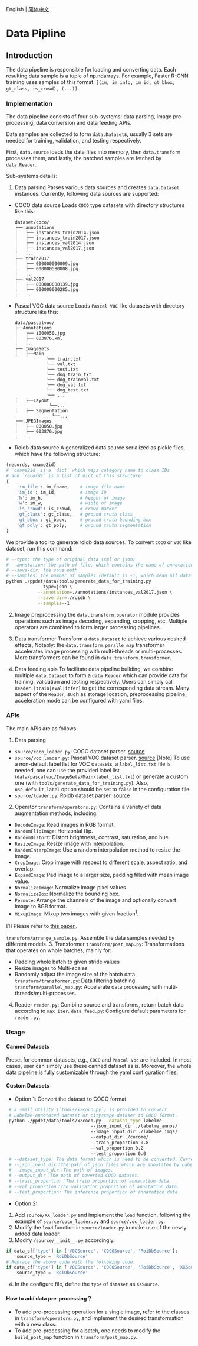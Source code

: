 English | [简体中文](DATA_cn.md)

# Data Pipline

## Introduction

The data pipeline is responsible for loading and converting data. Each
resulting data sample is a tuple of np.ndarrays.
For example, Faster R-CNN training uses samples of this format: `[(im,
im_info, im_id, gt_bbox, gt_class, is_crowd), (...)]`.

### Implementation

The data pipeline consists of four sub-systems: data parsing, image
pre-processing, data conversion and data feeding APIs.

Data samples are collected to form `data.Dataset`s, usually 3 sets are
needed for training, validation, and testing respectively.

First, `data.source` loads the data files into memory, then
`data.transform` processes them, and lastly, the batched samples
are fetched by `data.Reader`.

Sub-systems details:
1. Data parsing
Parses various data sources and creates `data.Dataset` instances. Currently,
following data sources are supported:

- COCO data source
Loads `COCO` type datasets with directory structures like this:

  ```
  dataset/coco/
  ├── annotations
  │   ├── instances_train2014.json
  │   ├── instances_train2017.json
  │   ├── instances_val2014.json
  │   ├── instances_val2017.json
  |   ...
  ├── train2017
  │   ├── 000000000009.jpg
  │   ├── 000000580008.jpg
  |   ...
  ├── val2017
  │   ├── 000000000139.jpg
  │   ├── 000000000285.jpg
  |   ...
  ```

- Pascal VOC data source
Loads `Pascal VOC` like datasets with directory structure like this:

  ```
  data/pascalvoc/
  ├──Annotations
  │   ├── i000050.jpg
  │   ├── 003876.xml
  |   ...
  ├── ImageSets
  │   ├──Main
              └── train.txt
              └── val.txt
              └── test.txt
              └── dog_train.txt
              └── dog_trainval.txt
              └── dog_val.txt
              └── dog_test.txt
              └── ...
  │   ├──Layout
               └──...
  │   ├── Segmentation
                └──...
  ├── JPEGImages
  │   ├── 000050.jpg
  │   ├── 003876.jpg
  |   ...
  ```

- Roidb data source
A generalized data source serialized as pickle files, which have the following
structure:
```python
(records, cname2id)
# `cname2id` is a `dict` which maps category name to class IDs
# and `records` is a list of dict of this structure:
{
    'im_file': im_fname,    # image file name
    'im_id': im_id,         # image ID
    'h': im_h,              # height of image
    'w': im_w,              # width of image
    'is_crowd': is_crowd,   # crowd marker
    'gt_class': gt_class,   # ground truth class
    'gt_bbox': gt_bbox,     # ground truth bounding box
    'gt_poly': gt_poly,     # ground truth segmentation
}
```

We provide a tool to generate roidb data sources. To convert `COCO` or `VOC`
like dataset, run this command:
```sh
# --type: the type of original data (xml or json)
# --annotation: the path of file, which contains the name of annotation files
# --save-dir: the save path
# --samples: the number of samples (default is -1, which mean all datas in dataset)
python ./ppdet/data/tools/generate_data_for_training.py
            --type=json \
            --annotation=./annotations/instances_val2017.json \
            --save-dir=./roidb \
            --samples=-1
```

 2. Image preprocessing
the `data.transform.operator` module provides operations such as image
decoding, expanding, cropping, etc. Multiple operators are combined to form
larger processing pipelines.

 3. Data transformer
Transform a `data.Dataset` to achieve various desired effects, Notably: the
`data.transform.paralle_map` transformer accelerates image processing with
multi-threads or multi-processes. More transformers can be found in
`data.transform.transformer`.

 4. Data feeding apis
To facilitate data pipeline building, we combine multiple `data.Dataset` to
form a `data.Reader` which can provide data for training, validation and
testing respectively. Users can simply call `Reader.[train|eval|infer]` to get
the corresponding data stream. Many aspect of the `Reader`, such as storage
location, preprocessing pipeline, acceleration mode can be configured with yaml
files.

### APIs

The main APIs are as follows:

1. Data parsing

 - `source/coco_loader.py`: COCO dataset parser. [source](../ppdet/data/source/coco_loader.py)
 - `source/voc_loader.py`: Pascal VOC dataset parser. [source](../ppdet/data/source/voc_loader.py)
 [Note] To use a non-default label list for VOC datasets, a `label_list.txt`
 file is needed, one can use the provided label list
 (`data/pascalvoc/ImageSets/Main/label_list.txt`) or generate a custom one (with `tools/generate_data_for_training.py`). Also, `use_default_label` option should
 be set to `false` in the configuration file
 - `source/loader.py`: Roidb dataset parser. [source](../ppdet/data/source/loader.py)

2. Operator
 `transform/operators.py`: Contains a variety of data augmentation methods, including:
- `DecodeImage`: Read images in RGB format.
- `RandomFlipImage`: Horizontal flip.
- `RandomDistort`: Distort brightness, contrast, saturation, and hue.
- `ResizeImage`: Resize image with interpolation.
- `RandomInterpImage`: Use a random interpolation method to resize the image.
- `CropImage`: Crop image with respect to different scale, aspect ratio, and overlap.
- `ExpandImage`: Pad image to a larger size, padding filled with mean image value.
- `NormalizeImage`: Normalize image pixel values.
- `NormalizeBox`: Normalize the bounding box.
- `Permute`: Arrange the channels of the image and optionally convert image to BGR format.
- `MixupImage`: Mixup two images with given fraction<sup>[1](#mix)</sup>.

<a name="mix">[1]</a> Please refer to [this paper](https://arxiv.org/pdf/1710.09412.pdf)。

`transform/arrange_sample.py`: Assemble the data samples needed by different models.
3. Transformer
`transform/post_map.py`: Transformations that operates on whole batches, mainly for:
- Padding whole batch to given stride values
- Resize images to Multi-scales
- Randomly adjust the image size of the batch data
`transform/transformer.py`: Data filtering batching.
`transform/parallel_map.py`: Accelerate data processing with multi-threads/multi-processes.
4. Reader
`reader.py`: Combine source and transforms, return batch data according to `max_iter`.
`data_feed.py`: Configure default parameters for `reader.py`.


### Usage

#### Canned Datasets

Preset for common datasets, e.g., `COCO` and `Pascal Voc` are included. In
most cases, user can simply use these canned dataset as is. Moreover, the
whole data pipeline is fully customizable through the yaml configuration files.

#### Custom Datasets

- Option 1: Convert the dataset to COCO format.
```sh
 # a small utility (`tools/x2coco.py`) is provided to convert
 # Labelme-annotated dataset or cityscape dataset to COCO format.
 python ./ppdet/data/tools/x2coco.py --dataset_type labelme
                                --json_input_dir ./labelme_annos/
                                --image_input_dir ./labelme_imgs/
                                --output_dir ./cocome/
                                --train_proportion 0.8
                                --val_proportion 0.2
                                --test_proportion 0.0
 # --dataset_type: The data format which is need to be converted. Currently supported are: 'labelme' and 'cityscape'
 # --json_input_dir：The path of json files which are annotated by Labelme.
 # --image_input_dir：The path of images.
 # --output_dir：The path of coverted COCO dataset.
 # --train_proportion：The train proportion of annatation data.
 # --val_proportion：The validation proportion of annatation data.
 # --test_proportion: The inference proportion of annatation data.
```

- Option 2:

1. Add `source/XX_loader.py` and implement the `load` function, following the
   example of `source/coco_loader.py` and `source/voc_loader.py`.
2. Modify the `load` function in `source/loader.py` to make use of the newly
   added data loader.
3. Modify `/source/__init__.py` accordingly.
```python
if data_cf['type'] in ['VOCSource', 'COCOSource', 'RoiDbSource']:
    source_type = 'RoiDbSource'
# Replace the above code with the following code:
if data_cf['type'] in ['VOCSource', 'COCOSource', 'RoiDbSource', 'XXSource']:
    source_type = 'RoiDbSource'
```
4. In the configure file, define the `type` of `dataset` as `XXSource`.

#### How to add data pre-processing？

- To add pre-processing operation for a single image, refer to the classes in
  `transform/operators.py`, and implement the desired transformation with a new
  class.
- To add pre-processing for a batch, one needs to modify the `build_post_map`
  function in `transform/post_map.py`.
